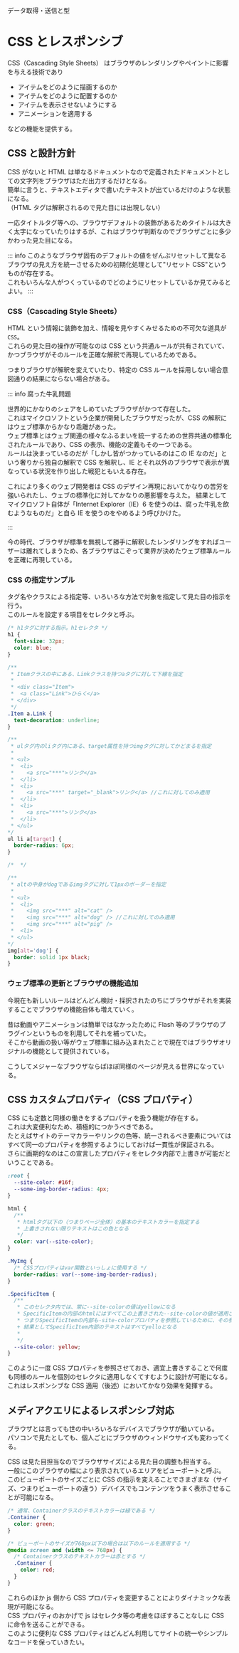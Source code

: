 データ取得・送信と型

# CSS とレスポンシブ

CSS（Cascading Style Sheets） はブラウザのレンダリングやペイントに影響を与える技術であり

- アイテムをどのように描画するのか
- アイテムをどのように配置するのか
- アイテムを表示させないようにする
- アニメーションを適用する

などの機能を提供する。

## CSS と設計方針

CSS がないと HTML は単なるドキュメントなので定義されたドキュメントとしての文字列をブラウザはただ出力するだけとなる。  
簡単に言うと、テキストエディタで書いたテキストが出ているだけのような状態になる。  
（HTML タグは解釈されるので見た目には出現しない）

一応タイトルタグ等への、ブラウザデフォルトの装飾があるためタイトルは大きく太字になっていたりはするが、これはブラウザ判断なのでブラウザごとに多少かわった見た目になる。

::: info
このようなブラウザ固有のデフォルトの値をぜんぶリセットして異なるブラウザの見え方を統一させるための初期化処理として"リセット CSS"というものが存在する。  
これもいろんな人がつくっているのでどのようにリセットしているか見てみるとよい。
:::

### CSS（Cascading Style Sheets）

HTML という情報に装飾を加え、情報を見やすくみせるための不可欠な道具が `CSS`。  
これらの見た目の操作が可能なのは CSS という共通ルールが共有されていて、かつブラウザがそのルールを正確な解釈で再現しているためである。

つまりブラウザが解釈を変えていたり、特定の CSS ルールを採用しない場合意図通りの結果にならない場合がある。

::: info
腐った牛乳問題

世界的にかなりのシェアをしめていたブラウザがかつて存在した。  
これはマイクロソフトという企業が開発したブラウザだったが、CSS の解釈にはウェブ標準からかなり乖離があった。  
ウェブ標準とはウェブ関連の様々なふるまいを統一するための世界共通の標準化されたルールであり、CSS の表示、機能の定義もその一つである。  
ルールは決まっているのだが「しかし皆がつかっているのはこの IE なのだ」という奢りから独自の解釈で CSS を解釈し、IE とそれ以外のブラウザで表示が異なっている状況を作り出した戦犯ともいえる存在。

これにより多くのウェブ開発者は CSS のデザイン再現においてかなりの苦労を強いられたし、ウェブの標準化に対してかなりの悪影響を与えた。
結果としてマイクロソフト自体が「Internet Explorer（IE）6 を使うのは、腐った牛乳を飲むようなものだ」と自ら IE を使うのをやめるよう呼びかけた。

:::

今の時代、ブラウザが標準を無視して勝手に解釈したレンダリングをすればユーザーは離れてしまうため、各ブラウザはこぞって業界が決めたウェブ標準ルールを正確に再現している。

### CSS の指定サンプル

タグ名やクラスによる指定等、いろいろな方法で対象を指定して見た目の指示を行う。  
このルールを設定する項目をセレクタと呼ぶ。

```css
/* h1タグに対する指示。h1セレクタ */
h1 {
  font-size: 32px;
  color: blue;
}

/**
 * Itemクラスの中にある、Linkクラスを持つaタグに対して下線を指定 
 *
 * <div class="Item">
 *  <a class="Link">ひらく</a>
 * </div>
 */
.Item a.Link {
  text-decoration: underline;
}

/**
 * ulタグ内のliタグ内にある、target属性を持つimgタグに対してかどまるを指定
 *
 * <ul>
 *  <li>
 *    <a src="***">リンク</a>
 *  </li>
 *  <li>
 *    <a src="***" target="_blank">リンク</a> //これに対してのみ適用
 *  </li>
 *  <li>
 *    <a src="***">リンク</a>
 *  </li>
 * </ul>
*/
ul li a[target] {
  border-radius: 6px;
}

/*  */

/**
 * altの中身がdogであるimgタグに対して1pxのボーダーを指定
 *
 * <ul>
 *  <li>
 *    <img src="***" alt="cat" />
 *    <img src="***" alt="dog" /> //これに対してのみ適用
 *    <img src="***" alt="pig" />
 *  <li>
 * </ul>
*/
img[alt='dog'] {
  border: solid 1px black;
}
```

### ウェブ標準の更新とブラウザの機能追加

今現在も新しいルールはどんどん検討・採択されたのちにブラウザがそれを実装することでブラウザの機能自体も増えていく。

昔は動画やアニメーションは簡単ではなかったために Flash 等のブラウザのプラグインというものを利用してそれを補っていた。  
そこから動画の扱い等がウェブ標準に組み込まれたことで現在ではブラウザオリジナルの機能として提供されている。

こうしてメジャーなブラウザならばほぼ同様のページが見える世界になっている。

## CSS カスタムプロパティ（CSS プロパティ）

CSS にも定数と同様の働きをするプロパティを扱う機能が存在する。  
これは大変便利なため、積極的につかうべきである。  
たとえばサイトのテーマカラーやリンクの色等、統一されるべき要素についてはすべて同一のプロパティを参照するようにしておけば一貫性が保証される。  
さらに画期的なのはこの宣言したプロパティをセレクタ内部で上書きが可能だということである。

```css
:root {
  --site-color: #16f;
  --some-img-border-radius: 4px;
}

html {
  /**
   * htmlタグ以下の（つまりページ全体）の基本のテキストカラーを指定する
   * 上書きされない限りテキストはこの色となる
   */
  color: var(--site-color);
}

.MyImg {
  /* CSSプロパティはvar関数といっしょに使用する */
  border-radius: var(--some-img-border-radius);
}

.SpecificItem {
  /**
   * このセレクタ内では、常に--site-colorの値はyellowになる
   * SpecificItemの内部のhtmlにはすべてこの上書きされた--site-colorの値が適用されることになる
   * つまりSpecificItemの内部も-site-colorプロパティを参照しているために、その参照をyellowで上書きしているのだから
   + 結果としてSpecificItem内部のテキストはすべてyelloとなる
   * 
   */
  --site-color: yellow;
}
```

このように一度 CSS プロパティを参照させておき、適宜上書きすることで何度も同様のルールを個別のセレクタに適用しなくてすむように設計が可能になる。  
これはレスポンシブな CSS 適用（後述）においてかなり効果を発揮する。

## メディアクエリによるレスポンシブ対応

ブラウザとは言っても世の中いろいろなデバイスでブラウザが動いている。  
パソコンで見たとしても、個人ごとにブラウザのウィンドウサイズも変わってくる。

CSS は見た目担当なのでブラウザサイズによる見た目の調整も担当する。  
一般にこのブラウザの幅により表示されているエリアをビューポートと呼ぶ。  
このビューポートのサイズごとに CSS の指示を変えることでさまざまな（サイズ、つまりビューポートの違う）デバイスでもコンテンツをうまく表示させることが可能になる。

```css
/* 通常、Containerクラスのテキストカラーは緑である */
.Container {
  color: green;
}

/* ビューポートのサイズが768px以下の場合は以下のルールを適用する */
@media screen and (width <= 768px) {
  /* Containerクラスのテキストカラーは赤とする */
  .Container {
    color: red;
  }
}
```

これらのほか js 側から CSS プロパティを変更することによりダイナミックな表現が可能になる。  
CSS プロパティのおかげで js はセレクタ等の考慮をほぼすることなしに CSS に命令を送ることができる。  
このように便利な CSS プロパティはどんどん利用してサイトの統一やシンプルなコードを保っていきたい。
